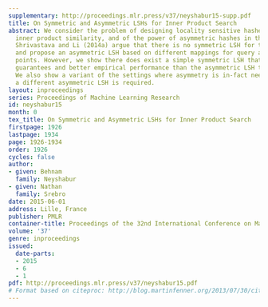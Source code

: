 ```yaml
---
supplementary: http://proceedings.mlr.press/v37/neyshabur15-supp.pdf
title: On Symmetric and Asymmetric LSHs for Inner Product Search
abstract: We consider the problem of designing locality sensitive hashes (LSH) for
  inner product similarity, and of the power of asymmetric hashes in this context.
  Shrivastava and Li (2014a) argue that there is no symmetric LSH for the problem
  and propose an asymmetric LSH based on different mappings for query and database
  points. However, we show there does exist a simple symmetric LSH that enjoys stronger
  guarantees and better empirical performance than the asymmetric LSH they suggest.
  We also show a variant of the settings where asymmetry is in-fact needed, but there
  a different asymmetric LSH is required.
layout: inproceedings
series: Proceedings of Machine Learning Research
id: neyshabur15
month: 0
tex_title: On Symmetric and Asymmetric LSHs for Inner Product Search
firstpage: 1926
lastpage: 1934
page: 1926-1934
order: 1926
cycles: false
author:
- given: Behnam
  family: Neyshabur
- given: Nathan
  family: Srebro
date: 2015-06-01
address: Lille, France
publisher: PMLR
container-title: Proceedings of the 32nd International Conference on Machine Learning
volume: '37'
genre: inproceedings
issued:
  date-parts:
  - 2015
  - 6
  - 1
pdf: http://proceedings.mlr.press/v37/neyshabur15.pdf
# Format based on citeproc: http://blog.martinfenner.org/2013/07/30/citeproc-yaml-for-bibliographies/
---
```

